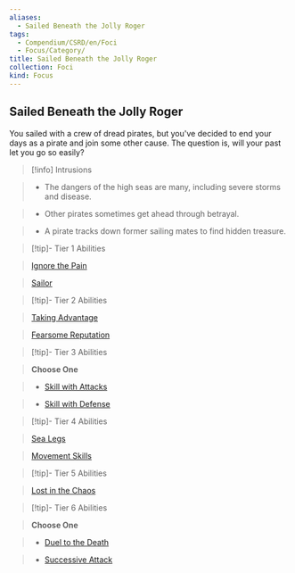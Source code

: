 ```yaml
---
aliases:
  - Sailed Beneath the Jolly Roger
tags:
  - Compendium/CSRD/en/Foci
  - Focus/Category/
title: Sailed Beneath the Jolly Roger
collection: Foci
kind: Focus
---
```

## Sailed Beneath the Jolly Roger    
You sailed with a crew of dread pirates, but you've decided to end your days as a pirate and join some other cause. The question is, will your past let you go so easily?    
  
>[!info] Intrusions    
>- The dangers of the high seas are many, including severe storms and disease.    
>- Other pirates sometimes get ahead through betrayal.    
>- A pirate tracks down former sailing mates to find hidden treasure.    
  
  
>[!tip]- Tier 1 Abilities    
> [Ignore the Pain](Ignore-the-Pain.md)    
> [Sailor](Sailor.md)    
  
  
>[!tip]- Tier 2 Abilities    
> [Taking Advantage](Taking-Advantage.md)    
> [Fearsome Reputation](Fearsome-Reputation.md)    
  
  
>[!tip]- Tier 3 Abilities    
> **Choose One**    
>- [Skill with Attacks](Skill-With-Attacks.md)    
>- [Skill with Defense](Skill-With-Defense.md)    
  
  
>[!tip]- Tier 4 Abilities    
> [Sea Legs](Sea-Legs.md)    
> [Movement Skills](Movement-Skills.md)    
  
  
>[!tip]- Tier 5 Abilities    
> [Lost in the Chaos](Lost-in-the-Chaos.md)    
  
  
>[!tip]- Tier 6 Abilities    
> **Choose One**    
>- [Duel to the Death](Duel-to-the-Death.md)    
>- [Successive Attack](Successive-Attack.md)